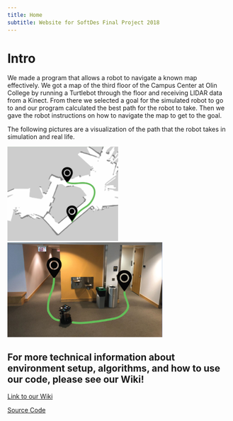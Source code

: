 ```yaml
---
title: Home
subtitle: Website for SoftDes Final Project 2018
---
```


# Intro
We made a program that allows a robot to navigate a known map effectively. We got a map of the third floor of the Campus Center at Olin College by running a Turtlebot through the floor and receiving LIDAR data from a Kinect. From there we selected a goal for the simulated robot to go to and our program calculated the best path for the robot to take. Then we gave the robot instructions on how to navigate the map to get to the goal.

The following pictures are a visualization of the path that the robot takes in simulation and real life.
<tr>
<td> <img src="img/Path.JPG" alt="Drawing" style="width: 250px;"/> </td>
<td> <img src="img/RealPath.JPG" alt="Drawing" style="width: 350px;"/> </td>
</tr>

## For more technical information about environment setup, algorithms, and how to use our code, please see our Wiki!
[Link to our Wiki](https://github.com/AmyPhung/SLAM-SoftDes-Final-Project/wiki)

[Source Code](https://github.com/AmyPhung/SLAM-SoftDes-Final-Project)
